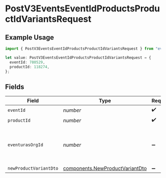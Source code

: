 # PostV3EventsEventIdProductsProductIdVariantsRequest

## Example Usage

```typescript
import { PostV3EventsEventIdProductsProductIdVariantsRequest } from "eventuras-sdk-v2/models/operations";

let value: PostV3EventsEventIdProductsProductIdVariantsRequest = {
  eventId: 780529,
  productId: 118274,
};
```

## Fields

| Field                                                                              | Type                                                                               | Required                                                                           | Description                                                                        |
| ---------------------------------------------------------------------------------- | ---------------------------------------------------------------------------------- | ---------------------------------------------------------------------------------- | ---------------------------------------------------------------------------------- |
| `eventId`                                                                          | *number*                                                                           | :heavy_check_mark:                                                                 | N/A                                                                                |
| `productId`                                                                        | *number*                                                                           | :heavy_check_mark:                                                                 | N/A                                                                                |
| `eventurasOrgId`                                                                   | *number*                                                                           | :heavy_minus_sign:                                                                 | Optional organization Id. Will be required in API version 4.                       |
| `newProductVariantDto`                                                             | [components.NewProductVariantDto](../../models/components/newproductvariantdto.md) | :heavy_minus_sign:                                                                 | N/A                                                                                |